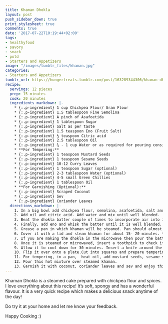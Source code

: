 ```yaml
---
title: Khaman Dhokla
layout: post
push_sidebar_down: true
print_stylesheet: true
comments: true
date: '2017-07-22T10:19:44+02:00'
tags:
- healthyfood
- savory
- snack
- potd
- Starters and Appetizers
image: "/images/tumblr_files/khaman.jpg"
categories:
- Starters and Appetizers
tumblr_url: https://hungertreats.tumblr.com/post/163289344306/khaman-dhokla
recipe:
  servings: 12 pieces
  prep: 15 minutes
  cook: 20 minutes
  ingredients_markdown: |-
    * {:.p-ingredient} 1 cup Chickpea Flour/ Gram Flour
    * {:.p-ingredient} 1.5 tablespoon Fine Semolina
    * {:.p-ingredient} A pinch of Asafoetida
    * {:.p-ingredient} 1 tablespoon Sugar
    * {:.p-ingredient} Salt as per taste
    * {:.p-ingredient} 1.5 teaspoon Eno (Fruit Salt)
    * {:.p-ingredient} ½ teaspoon Citric acid
    * {:.p-ingredient} 2.5 tablespoon Oil
    * {:.p-ingredient} ¾ - 1 cup Water or as required for pouring consistency
    * **For Tempering:**
    * {:.p-ingredient} 1 teaspoon Mustard Seeds 
    * {:.p-ingredient} 1 teaspoon Sesame Seeds
    * {:.p-ingredient} 10-12 Curry Leaves
    * {:.p-ingredient} 1 teaspoon Sugar (optional)
    * {:.p-ingredient} 2-3 tablespoon Water (optional)
    * {:.p-ingredient} 4-5 small Green Chillies
    * {:.p-ingredient} 1 tablespoon Oil
    * **For Garnishing (Optional):**
    * {:.p-ingredient} Scraped Coconut
    * {:.p-ingredient} Sev
    * {:.p-ingredient} Coriander Leaves
  directions_markdown: |-
    1. In a big bowl add chickpea flour, semolina, asafoetida, salt and sugar. You can store this mix in an airtight container and when ready, mix in the remaining ingredients.
    2. Add oil and citric acid. Add water and mix until well blended.
    3. Beat the dhokla batter couple of times to incorporate air into it. This will result into fluffy and light dhokla. This has to be done before adding eno.
    4. Finally, add eno and whisk the batter until it is well blended. The batter will become airy and frothy and it should be of a thick dropping consistency.
    5. Grease a pan in which khaman will be steamed. Pan should almost be double in size as the batter will rise up while steaming. In a large vessel fill water and lay a channi/strainer at the base. Pour batter into that greased pan and place it inside the vessel containing hot boiling water and over the strainer.
    6. Cover it with a lid and steam khaman for about 15- 20 minutes. **OR**
    7. If you are making the dhokla in the microwave then pour the batter into a greased microwave bowl. Cook for 3-4 minutes (or it may take 5-6 minutes depending on the microwave) at full power.
    8. Once it is steamed or microwaved, insert a toothpick to check if khaman is properly cooked. It should come out clean.
    9. Allow it to cool down for 30 minutes. Insert a knife around the edges to loosen up Khaman.
    10. Flip it over onto a plate.Cut into squares and prepare tempering.
    11. For tempering, in a pan,  heat oil, add mustard seeds, sesame seeds and green chillies and let it splutter on a low flame. Don’t fry these on a high flame as they may explode leaving a mess. Add curry leaves and when they are crisp, add sugar and water. Mix it well.
    12. Pour this hot mixture over steamed khaman. 
    13. Garnish it with coconut, coriander leaves and sev and enjoy this delicious and nutritious Gujarati snack with chutney of your choice.
---
```


Khaman Dhokla is a steamed cake prepared with chickpea flour and spices. I love everything about this recipe! It’s soft, spongy and has a wonderful flavour. It is a very quick recipe which makes a delicious snack anytime of the day!

Do try it at your home and let me know your feedback.

Happy Cooking :)
